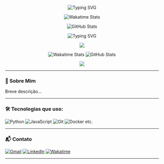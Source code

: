 <div align="center">

![Typing SVG](https://readme-typing-svg.demolab.com?font=Fira+Code&pause=1000&color=FE428E&center=true&vCenter=true&width=435&lines=Desenvolvedor+Fullstack+🧑🏻‍💻;Amante+do+Caf%C3%A9+☕;GoHorse=🐎💀)

![Wakatime Stats](https://github-readme-stats.vercel.app/api/wakatime?username=luizgup&layout=compact&theme=dark&title_color=41C1F5&icon_color=E4E4E4&text_color=F4F4F4)

![GitHub Stats](https://github-readme-stats.vercel.app/api?username=LuizGup&show_icons=true&theme=dark&title_color=F4F4F4&icon_color=71BB33&text_color=E4E4E4)

![Typing SVG](https://readme-typing-svg.demolab.com/?font=Fira+Code&pause=1000&color=FE428E&center=true&vCenter=true&width=435&lines=O+Aprendizado+Nunca+Acaba;Desafie-se+Constantemente;Não+espere,+ponha+em+prática;A+persistência+é+o+caminho+do+êxito.;Creia+em+si,+mas+...)

</div>

<div align="center">

<img src="https://readme-typing-svg.demolab.com?font=Fira+Code&pause=1000&color=FE428E&center=true&vCenter=true&width=435&lines=Desenvolvedor+Fullstack+🧑🏻‍💻;Amante+do+Café+☕;GoHorse=🐎💀"/>

![Wakatime Stats](https://github-readme-stats.vercel.app/api/wakatime?username=luizgup&layout=compact&theme=dark)
![GitHub Stats](https://github-readme-stats.vercel.app/api?username=LuizGup&show_icons=true&theme=dark)

<img src="https://readme-typing-svg.demolab.com/?font=Fira+Code&pause=1000&color=FE428E&center=true&vCenter=true&width=435&lines=O+Aprendizado+Nunca+Acaba;Desafie-se+Constantemente"/>

</div>

---

### 🧑 Sobre Mim

Breve descrição...

---

### 🛠️ Tecnologias que uso:

![Python](...) ![JavaScript](...) ![Git](...) ![Docker](...) etc.

---

### 📬 Contato

[![Gmail](...)](...) [![LinkedIn](...)](...) [![Wakatime](...)](...)

---
